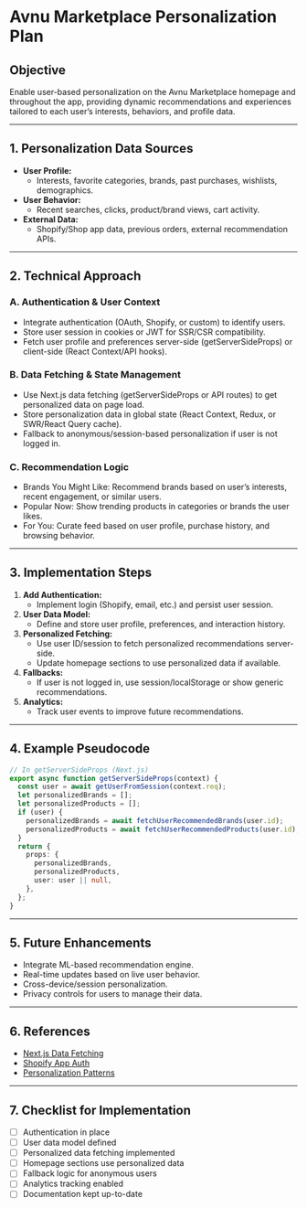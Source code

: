 # Avnu Marketplace Personalization Plan

## Objective
Enable user-based personalization on the Avnu Marketplace homepage and throughout the app, providing dynamic recommendations and experiences tailored to each user’s interests, behaviors, and profile data.

---

## 1. Personalization Data Sources
- **User Profile:**
  - Interests, favorite categories, brands, past purchases, wishlists, demographics.
- **User Behavior:**
  - Recent searches, clicks, product/brand views, cart activity.
- **External Data:**
  - Shopify/Shop app data, previous orders, external recommendation APIs.

---

## 2. Technical Approach
### A. Authentication & User Context
- Integrate authentication (OAuth, Shopify, or custom) to identify users.
- Store user session in cookies or JWT for SSR/CSR compatibility.
- Fetch user profile and preferences server-side (getServerSideProps) or client-side (React Context/API hooks).

### B. Data Fetching & State Management
- Use Next.js data fetching (getServerSideProps or API routes) to get personalized data on page load.
- Store personalization data in global state (React Context, Redux, or SWR/React Query cache).
- Fallback to anonymous/session-based personalization if user is not logged in.

### C. Recommendation Logic
- Brands You Might Like: Recommend brands based on user’s interests, recent engagement, or similar users.
- Popular Now: Show trending products in categories or brands the user likes.
- For You: Curate feed based on user profile, purchase history, and browsing behavior.

---

## 3. Implementation Steps
1. **Add Authentication:**
   - Implement login (Shopify, email, etc.) and persist user session.
2. **User Data Model:**
   - Define and store user profile, preferences, and interaction history.
3. **Personalized Fetching:**
   - Use user ID/session to fetch personalized recommendations server-side.
   - Update homepage sections to use personalized data if available.
4. **Fallbacks:**
   - If user is not logged in, use session/localStorage or show generic recommendations.
5. **Analytics:**
   - Track user events to improve future recommendations.

---

## 4. Example Pseudocode
```typescript
// In getServerSideProps (Next.js)
export async function getServerSideProps(context) {
  const user = await getUserFromSession(context.req);
  let personalizedBrands = [];
  let personalizedProducts = [];
  if (user) {
    personalizedBrands = await fetchUserRecommendedBrands(user.id);
    personalizedProducts = await fetchUserRecommendedProducts(user.id);
  }
  return {
    props: {
      personalizedBrands,
      personalizedProducts,
      user: user || null,
    },
  };
}
```

---

## 5. Future Enhancements
- Integrate ML-based recommendation engine.
- Real-time updates based on live user behavior.
- Cross-device/session personalization.
- Privacy controls for users to manage their data.

---

## 6. References
- [Next.js Data Fetching](https://nextjs.org/docs/basic-features/data-fetching)
- [Shopify App Auth](https://shopify.dev/docs/apps/auth)
- [Personalization Patterns](https://www.nngroup.com/articles/personalization/)

---

## 7. Checklist for Implementation
- [ ] Authentication in place
- [ ] User data model defined
- [ ] Personalized data fetching implemented
- [ ] Homepage sections use personalized data
- [ ] Fallback logic for anonymous users
- [ ] Analytics tracking enabled
- [ ] Documentation kept up-to-date
